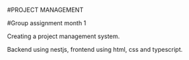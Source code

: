 #PROJECT MANAGEMENT

#Group assignment month 1

Creating a project management system.

Backend using nestjs, frontend using html, css and typescript.